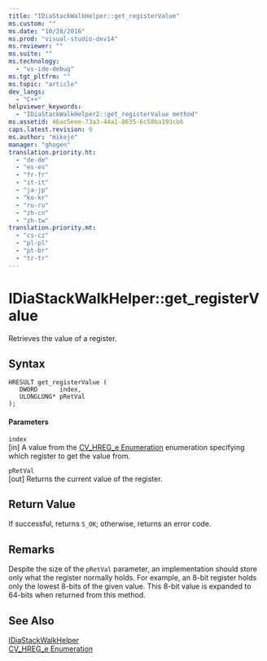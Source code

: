 ```yaml
---
title: "IDiaStackWalkHelper::get_registerValue"
ms.custom: ""
ms.date: "10/28/2016"
ms.prod: "visual-studio-dev14"
ms.reviewer: ""
ms.suite: ""
ms.technology: 
  - "vs-ide-debug"
ms.tgt_pltfrm: ""
ms.topic: "article"
dev_langs: 
  - "C++"
helpviewer_keywords: 
  - "IDiaStackWalkHelper2::get_registerValue method"
ms.assetid: 46ac5eee-73a3-44a1-8635-6c58ba193cb6
caps.latest.revision: 9
ms.author: "mikejo"
manager: "ghogen"
translation.priority.ht: 
  - "de-de"
  - "es-es"
  - "fr-fr"
  - "it-it"
  - "ja-jp"
  - "ko-kr"
  - "ru-ru"
  - "zh-cn"
  - "zh-tw"
translation.priority.mt: 
  - "cs-cz"
  - "pl-pl"
  - "pt-br"
  - "tr-tr"
---
```

# IDiaStackWalkHelper::get_registerValue
Retrieves the value of a register.  
  
## Syntax  
  
```cpp#  
HRESULT get_registerValue (   
   DWORD      index,  
   ULONGLONG* pRetVal  
);  
```  
  
#### Parameters  
 `index`  
 [in] A value from the [CV_HREG_e Enumeration](../../debugger/debug-interface-access/cv-hreg-e.md) enumeration specifying which register to get the value from.  
  
 `pRetVal`  
 [out] Returns the current value of the register.  
  
## Return Value  
 If successful, returns `S_OK`; otherwise, returns an error code.  
  
## Remarks  
 Despite the size of the `pRetVal` parameter, an implementation should store only what the register normally holds. For example, an 8-bit register holds only the lowest 8-bits of the given value. This 8-bit value is expanded to 64-bits when returned from this method.  
  
## See Also  
 [IDiaStackWalkHelper](../../debugger/debug-interface-access/idiastackwalkhelper.md)   
 [CV_HREG_e Enumeration](../../debugger/debug-interface-access/cv-hreg-e.md)